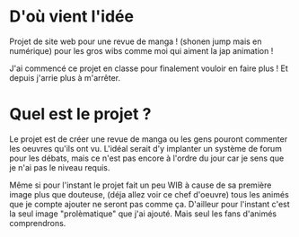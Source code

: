 # D'où vient l'idée

Projet de site web pour une revue de manga ! (shonen jump mais en numérique) pour les gros wibs comme moi qui aiment la jap animation !

J'ai commencé ce projet en classe pour finalement vouloir en faire plus ! Et depuis j'arrie plus à m'arrêter.

# Quel est le projet ?

Le projet est de créer une revue de manga ou les gens pouront commenter les oeuvres qu'ils ont vu. L'idéal serait d'y implanter un système de forum pour les débats, mais ce n'est pas encore à l'ordre du jour car je sens que je n'ai pas le niveau requis.

Même si pour l'instant le projet fait un peu WIB à cause de sa première image plus que douteuse, (déja allez voir ce chef d'oeuvre) tous les animés que je compte ajouter ne seront pas comme ça. D'ailleur pour l'instant c'est la seul image "prolèmatique" que j'ai ajouté. Mais seul les fans d'animés comprendrons.
